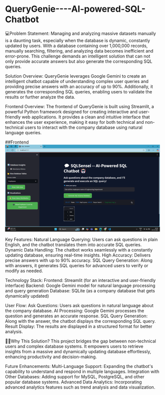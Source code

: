 # QueryGenie----AI-powered-SQL-Chatbot

💻Problem Statement:
Managing and analyzing massive datasets manually is a daunting task, especially when the database is dynamic, constantly updated by users. With a database containing over 1,000,000 records, manually searching, filtering, and analyzing data becomes inefficient and error-prone. This challenge demands an intelligent solution that can not only provide accurate answers but also generate the corresponding SQL queries.

Solution Overview:
QueryGenie leverages Google Gemini to create an intelligent chatbot capable of understanding complex user queries and providing precise answers with an accuracy of up to 90%. Additionally, it generates the corresponding SQL queries, enabling users to validate the results or further analyze the data.

Frontend Overview:
The frontend of QueryGenie is built using Streamlit, a powerful Python framework designed for creating interactive and user-friendly web applications. It provides a clean and intuitive interface that enhances the user experience, making it easy for both technical and non-technical users to interact with the company database using natural language queries.
  
##Frontend
![Frontend](Workingapp_Frontend.png)

Key Features:
Natural Language Querying: Users can ask questions in plain English, and the chatbot translates them into accurate SQL queries.
Dynamic Data Handling: The chatbot works seamlessly with a constantly updating database, ensuring real-time insights.
High Accuracy: Delivers precise answers with up to 90% accuracy.
SQL Query Generation: Along with answers, it generates SQL queries for advanced users to verify or modify as needed.

Technology Stack:
Frontend: Streamlit (for an interactive and user-friendly interface)
Backend: Google Gemini model for natural language processing and query generation
Database: SQLite (as a company database that gets dynamically updated)

User Flow:
Ask Questions: Users ask questions in natural language about the company database.
AI Processing: Google Gemini processes the question and generates an accurate response.
SQL Query Generation: Along with the answer, the chatbot displays the corresponding SQL query.
Result Display: The results are displayed in a structured format for better analysis.

🧑‍💻Why This Solution?
This project bridges the gap between non-technical users and complex database systems. It empowers users to retrieve insights from a massive and dynamically updating database effortlessly, enhancing productivity and decision-making.

Future Enhancements:
Multi-Language Support: Expanding the chatbot's capability to understand and respond in multiple languages.
Integration with Other Databases: Adding support for MySQL, PostgreSQL, and other popular database systems.
Advanced Data Analytics: Incorporating advanced analytics features such as trend analysis and data visualization.
